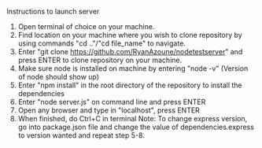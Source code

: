Instructions to launch server

1. Open terminal of choice on your machine.
2. Find location on your machine where you wish to clone repository by using commands "cd .."/"cd file_name" to navigate.
3. Enter "git clone https://github.com/RyanAzoune/nodetestserver" and press ENTER to clone repository on your machine.
4. Make sure node is installed on machine by entering "node -v" (Version of node should show up)
5. Enter "npm install" in the root directory of the repository to install the dependencies
6. Enter "node server.js" on command line and press ENTER
7. Open any browser and type in "localhost", press ENTER
8. When finished, do Ctrl+C in terminal
Note: To change express version, go into package.json file and change the value of dependencies.express 
to version wanted and repeat step 5-8.
